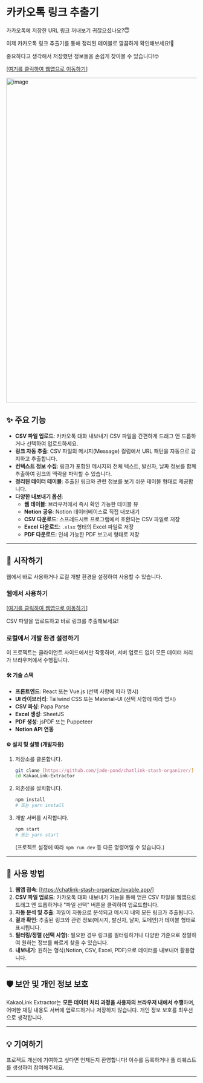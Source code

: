 # 카카오톡 링크 추출기

카카오톡에 저장한 URL 링크 꺼내보기 귀찮으셨나요?😇

이제 카카오톡 링크 추출기를 통해 정리된 테이블로 깔끔하게 확인해보세요!🤩

중요하다고 생각해서 저장했던 정보들을 손쉽게 찾아볼 수 있습니다!🤓

[[여기를 클릭하여 웹앱으로 이동하기](https://chatlink-stash-organizer.lovable.app/)]

<img width="742" height="859" alt="image" src="https://github.com/user-attachments/assets/4a36b06b-909f-4cde-b893-8d0c9303df8c" />

## ✨ 주요 기능

  * **CSV 파일 업로드**: 카카오톡 대화 내보내기 CSV 파일을 간편하게 드래그 앤 드롭하거나 선택하여 업로드하세요.
  * **링크 자동 추출**: CSV 파일의 메시지(Message) 컬럼에서 URL 패턴을 자동으로 감지하고 추출합니다.
  * **컨텍스트 정보 수집**: 링크가 포함된 메시지의 전체 텍스트, 발신자, 날짜 정보를 함께 추출하여 링크의 맥락을 파악할 수 있습니다.
  * **정리된 데이터 테이블**: 추출된 링크와 관련 정보를 보기 쉬운 테이블 형태로 제공합니다.
  * **다양한 내보내기 옵션**:
      * **웹 테이블**: 브라우저에서 즉시 확인 가능한 테이블 뷰
      * **Notion 공유**: Notion 데이터베이스로 직접 내보내기
      * **CSV 다운로드**: 스프레드시트 프로그램에서 호환되는 CSV 파일로 저장
      * **Excel 다운로드**: `.xlsx` 형태의 Excel 파일로 저장
      * **PDF 다운로드**: 인쇄 가능한 PDF 보고서 형태로 저장

-----

## 🚀 시작하기

웹에서 바로 사용하거나 로컬 개발 환경을 설정하여 사용할 수 있습니다.

### 웹에서 사용하기

[[여기를 클릭하여 웹앱으로 이동하기](https://chatlink-stash-organizer.lovable.app/)]

CSV 파일을 업로드하고 바로 링크를 추출해보세요\!

### 로컬에서 개발 환경 설정하기

이 프로젝트는 클라이언트 사이드에서만 작동하며, 서버 업로드 없이 모든 데이터 처리가 브라우저에서 수행됩니다.

#### 🛠️ 기술 스택

  * **프론트엔드**: React 또는 Vue.js (선택 사항에 따라 명시)
  * **UI 라이브러리**: Tailwind CSS 또는 Material-UI (선택 사항에 따라 명시)
  * **CSV 파싱**: Papa Parse
  * **Excel 생성**: SheetJS
  * **PDF 생성**: jsPDF 또는 Puppeteer
  * **Notion API 연동**

#### ⚙️ 설치 및 실행 (개발자용)

1.  저장소를 클론합니다.

    ```bash
    git clone [https://github.com/jade-pond/chatlink-stash-organizer/]
    cd KakaoLink-Extractor
    ```

2.  의존성을 설치합니다.

    ```bash
    npm install
    # 또는 yarn install
    ```

3.  개발 서버를 시작합니다.

    ```bash
    npm start
    # 또는 yarn start
    ```

    (프로젝트 설정에 따라 `npm run dev` 등 다른 명령어일 수 있습니다.)

-----

## 📝 사용 방법

1.  **웹앱 접속**: [https://chatlink-stash-organizer.lovable.app/]
2.  **CSV 파일 업로드**: 카카오톡 대화 내보내기 기능을 통해 얻은 CSV 파일을 웹앱으로 드래그 앤 드롭하거나 "파일 선택" 버튼을 클릭하여 업로드합니다.
3.  **자동 분석 및 추출**: 파일이 자동으로 분석되고 메시지 내의 모든 링크가 추출됩니다.
4.  **결과 확인**: 추출된 링크와 관련 정보(메시지, 발신자, 날짜, 도메인)가 테이블 형태로 표시됩니다.
5.  **필터링/정렬 (선택 사항)**: 필요한 경우 링크를 필터링하거나 다양한 기준으로 정렬하여 원하는 정보를 빠르게 찾을 수 있습니다.
6.  **내보내기**: 원하는 형식(Notion, CSV, Excel, PDF)으로 데이터를 내보내어 활용합니다.

-----

## 🛡️ 보안 및 개인 정보 보호

KakaoLink Extractor는 **모든 데이터 처리 과정을 사용자의 브라우저 내에서 수행**하며, 어떠한 채팅 내용도 서버에 업로드하거나 저장하지 않습니다. 개인 정보 보호를 최우선으로 생각합니다.

-----

## 💡 기여하기

프로젝트 개선에 기여하고 싶다면 언제든지 환영합니다\! 이슈를 등록하거나 풀 리퀘스트를 생성하여 참여해주세요.

-----
